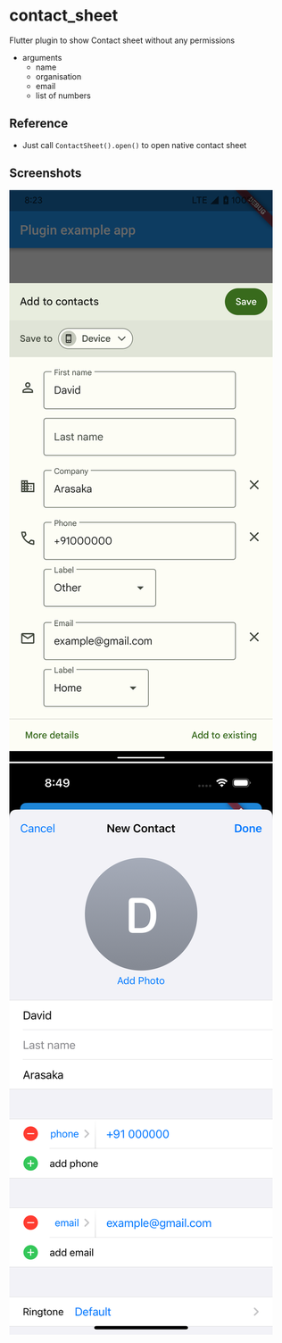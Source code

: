 # contact_sheet

Flutter plugin to show Contact sheet without any permissions  
- arguments 
  - name
  - organisation
  - email
  - list of numbers

## Reference

- Just call `ContactSheet().open()` to open native contact sheet


## Screenshots

![Android](images/android.png) ![IOS](images/ios.png)
